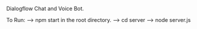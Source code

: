 Dialogflow Chat and Voice Bot.

To Run:
-->  npm start in the root directory.
-->  cd server
-->  node server.js
